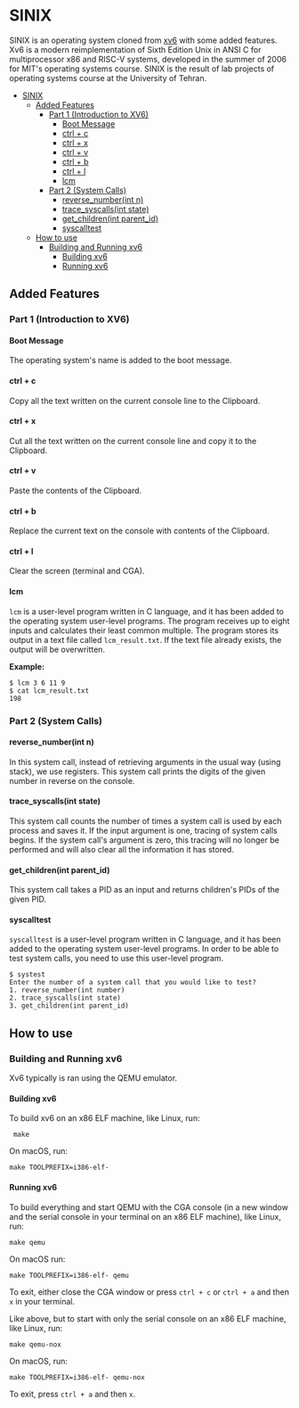 # SINIX

SINIX is an operating system cloned from [xv6](https://github.com/mit-pdos/xv6-public) with some added features. Xv6 is a modern reimplementation of Sixth Edition Unix in ANSI C for multiprocessor x86 and RISC-V systems, developed in the summer of 2006 for MIT's operating systems course. SINIX is the result of lab projects of operating systems course at the University of Tehran.

- [SINIX](#sinix)
  - [Added Features](#added-features)
    - [Part 1 (Introduction to XV6)](#part-1-introduction-to-xv6)
      - [Boot Message](#boot-message)
      - [ctrl + c](#ctrl--c)
      - [ctrl + x](#ctrl--x)
      - [ctrl + v](#ctrl--v)
      - [ctrl + b](#ctrl--b)
      - [ctrl + l](#ctrl--l)
      - [lcm](#lcm)
    - [Part 2 (System Calls)](#part-2-system-calls)
      - [reverse_number(int n)](#reverse_numberint-n)
      - [trace_syscalls(int state)](#trace_syscallsint-state)
      - [get_children(int parent_id)](#get_childrenint-parent_id)
      - [syscalltest](#syscalltest)
  - [How to use](#how-to-use)
    - [Building and Running xv6](#building-and-running-xv6)
      - [Building xv6](#building-xv6)
      - [Running xv6](#running-xv6)

## Added Features

### Part 1 (Introduction to XV6)

#### Boot Message

The operating system's name is added to the boot message.

#### ctrl + c

Copy all the text written on the current console line to the Clipboard.

#### ctrl + x

Cut all the text written on the current console line and copy it to the Clipboard.

#### ctrl + v

Paste the contents of the Clipboard.

#### ctrl + b

Replace the current text on the console with contents of the Clipboard.

#### ctrl + l

Clear the screen (terminal and CGA).

#### lcm

`lcm` is a user-level program written in C language, and it has been added to the operating system user-level programs. The program receives up to eight inputs and calculates their least common multiple. The program stores its output in a text file called `lcm_result.txt`. If the text file already exists, the output will be overwritten.

**Example:**

```shell
$ lcm 3 6 11 9
$ cat lcm_result.txt
198
```

### Part 2 (System Calls)

#### reverse_number(int n)

In this system call, instead of retrieving arguments in the usual way (using stack), we use registers. This system call prints the digits of the given number in reverse on the console.

#### trace_syscalls(int state)

This system call counts the number of times a system call is used by each process and saves it. If the input argument is one, tracing of system calls begins. If the system call's argument is zero, this tracing will no longer be performed and will also clear all the information it has stored.

#### get_children(int parent_id)

This system call takes a PID as an input and returns children's PIDs of the given PID.

#### syscalltest

`syscalltest` is a user-level program written in C language, and it has been added to the operating system user-level programs. In order to be able to test system calls, you need to use this user-level program.

```shell
$ systest
Enter the number of a system call that you would like to test?
1. reverse_number(int number)
2. trace_syscalls(int state)
3. get_children(int parent_id)
```

## How to use

### Building and Running xv6

Xv6 typically is ran using the QEMU emulator.

#### Building xv6

To build xv6 on an x86 ELF machine, like Linux, run:

```shell
 make
```

On macOS, run:

```shell
make TOOLPREFIX=i386-elf-
```

#### Running xv6

To build everything and start QEMU with the CGA console (in a new window and the serial console in your terminal on an x86 ELF machine), like Linux, run:

```shell
make qemu
```

On macOS run:

```shell
make TOOLPREFIX=i386-elf- qemu
```

To exit, either close the CGA window or press `ctrl + c` or `ctrl + a` and then `x` in your terminal.

Like above, but to start with only the serial console on an x86 ELF machine, like Linux, run:

```shell
make qemu-nox
```

On macOS, run:

```shell
make TOOLPREFIX=i386-elf- qemu-nox
```

To exit, press `ctrl + a` and then `x`.
